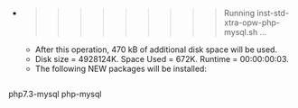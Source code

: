 * >>>>>>>>> Running inst-std-xtra-opw-php-mysql.sh ...
  * After this operation, 470 kB of additional disk space will be used.
  * Disk size = 4928124K. Space Used = 672K. Runtime = 00:00:00:03.
  * The following NEW packages will be installed:
  ```bash
php7.3-mysql php-mysql
  ```
